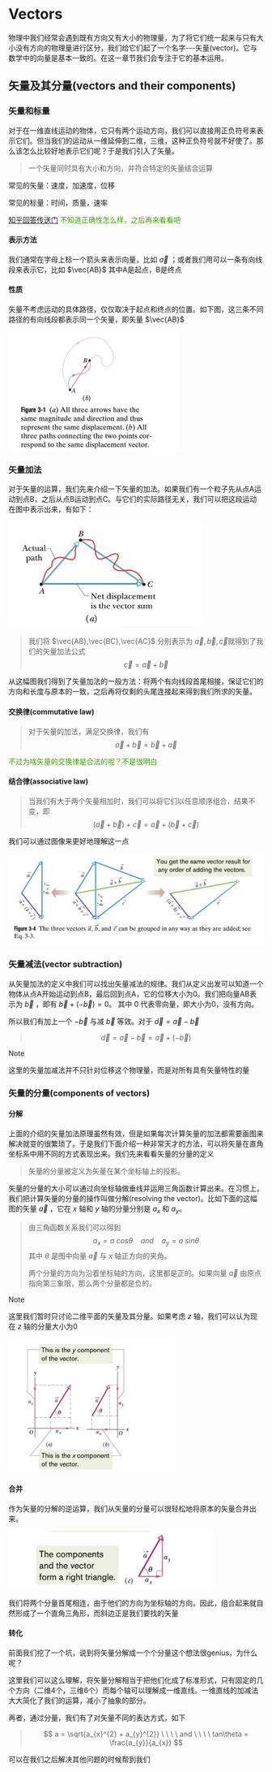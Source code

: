 # Vectors

物理中我们经常会遇到既有方向又有大小的物理量，为了将它们统一起来与只有大小没有方向的物理量进行区分，我们给它们起了一个名字---矢量(vector)。它与数学中的向量是基本一致的。在这一章节我们会专注于它的基本运用。

## 矢量及其分量(vectors and their components)

### 矢量和标量

对于在一维直线运动的物体，它只有两个运动方向，我们可以直接用正负符号来表示它们。但当我们的运动从一维延伸到二维，三维，这种正负符号就不好使了。那么该怎么比较好地表示它们呢？于是我们引入了矢量。

> 一个矢量同时具有大小和方向，并符合特定的矢量结合运算

常见的矢量：速度，加速度，位移

常见的标量：时间，质量，速率

[知乎回答传送门](https://zhuanlan.zhihu.com/p/626773564) <font color = '#3e9e02'>不知道正确性怎么样，之后再来看看吧</font>

#### 表示方法

我们通常在字母上标一个箭头来表示向量，比如 $\vec{a}$ ；或者我们用可以一条有向线段来表示它，比如 $\vec{AB}$ 其中A是起点，B是终点

#### 性质

矢量不考虑运动的具体路径，仅仅取决于起点和终点的位置。如下图，这三条不同路径的有向线段都表示同一个矢量，即矢量 $\vec{AB}$

<img src="assets/image-20240612234430096.png" alt="image-20240612234430096" style="zoom: 50%;" />

### 矢量加法

对于矢量的运算，我们先来介绍一下矢量的加法。如果我们有一个粒子先从点A运动到点B，之后从点B运动到点C。与它们的实际路径无关，我们可以把这段运动在图中表示出来，有如下：

<img src="assets/image-20240612235939324.png" alt="image-20240612235939324" style="zoom: 67%;" />

> 我们将 $\vec{AB},\vec{BC},\vec{AC}$ 分别表示为 $\vec{a}, \vec{b},\vec{c}$​ 就得到了我们的矢量加法公式
> $$
> \vec{c} = \vec{a} + \vec{b}
> $$

从这幅图我们得到了矢量加法的一般方法：将两个有向线段首尾相接，保证它们的方向和长度与原本的一致，之后再将仅剩的头尾连接起来得到我们所求的矢量。

#### 交换律(commutative law)

> 对于矢量的加法，满足交换律，我们有
> $$
> \vec{a} + \vec{b} = \vec{b} + \vec{a}
> $$

<font color = '#3e9e02'>不过为啥矢量的交换律是合法的呢？不是很明白</font>

#### 结合律(associative law)

> 当我们有大于两个矢量相加时，我们可以将它们以任意顺序组合，结果不变，即
> $$
> (\vec{a} + \vec{b}) + \vec{c} = \vec{a} + (\vec{b} + \vec{c})
> $$

 我们可以通过图像来更好地理解这一点

![image-20240613230631527](assets/image-20240613230631527.png)

### 矢量减法(vector subtraction)

从矢量加法的定义中我们可以找出矢量减法的规律。我们从定义出发可以知道一个物体从点A开始运动到点B，最后回到点A，它的位移大小为0。我们把向量AB表示为 $\vec{b}$ ，即有 $\vec{b} + (-\vec{b}) = 0$。 其中 $0$ 代表零向量，即大小为0，没有方向。

所以我们有加上一个 $-\vec{b}$ 与减 $\vec{b}$ 等效。对于 $\vec{d} = \vec{a} - \vec{b}$​

> $$
> \vec{d} = \vec{a} - \vec{b} = \vec{a} +(-\vec{b})
> $$



> [!note] 
>
> 这里的矢量加减法并不只针对位移这个物理量，而是对所有具有矢量特性的量

### 矢量的分量(components of vectors)

#### 分解

上面的介绍的矢量加法原理虽然有效，但是如果每次计算矢量的加法都需要画图来解决就变的很繁琐了。于是我们下面介绍一种非常天才的方法，可以将矢量在直角坐标系中用不同的方式表现出来。我们先来看看矢量的分量的定义

> 矢量的分量被定义为矢量在某个坐标轴上的投影。

矢量的分量的大小可以通过向坐标轴做垂线并运用三角函数计算出来。在习惯上，我们把计算矢量的分量的操作叫做分解(resolving the vector)。比如下面的这幅图的矢量 $\vec{a}$ ，它在 $x$ 轴和 $y$ 轴的分量分别是 $a_{x}$ 和 $a_{y}$。

> 由三角函数关系我们可以得到
> $$
> a_{x} = a \ cos\theta  \ \ \ \ and \ \ \ \ a_{y} = a \ sin\theta
> $$
> 其中 $\theta$ 是图中向量 $\vec{a}$ 与 $x$ 轴正方向的夹角。
>
> 两个分量的方向为沿着坐标轴的方向，这里都是正的。如果向量 $\vec{a}$ 由原点指向第三象限，那么两个分量都是负的。

> [!note]
>
> 这里我们暂时只讨论二维平面的矢量及其分量。如果考虑 $z$ 轴，我们可以认为现在 $z$ 轴的分量大小为0



<img src="assets/image-20240614000608604.png" alt="image-20240614000608604" style="zoom:50%;" />

#### 合并

作为矢量的分解的逆运算，我们从矢量的分量可以很轻松地将原本的矢量合并出来。

<img src="assets/image-20240614002150789.png" alt="image-20240614002150789" style="zoom:67%;" />

我们将两个分量首尾相连，由于他们的方向为坐标轴的方向。因此，组合起来就自然形成了一个直角三角形，而斜边正是我们要找的矢量

#### 转化

前面我们挖了一个坑，说到将矢量分解成一个个分量这个想法很genius，为什么呢？

这里我们可以这么理解，将矢量分解相当于把他们化成了标准形式，只有固定的几个方向（二维4个，三维6个）而每个轴可以理解成一维直线。一维直线的加减法大大简化了我们的运算，减小了抽象的部分。

再者，通过分量，我们有了对矢量不同的表达方式，如下

>$$
>a = \sqrt{a_{x}^{2} + a_{y}^{2}}  \ \ \ \ and \ \ \ \ tan\theta = \frac{a_{y}}{a_{x}}
>$$

可以在我们之后解决其他问题的时候帮到我们
